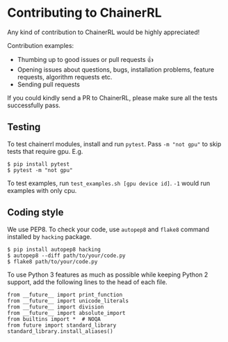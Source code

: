 # Contributing to ChainerRL

Any kind of contribution to ChainerRL would be highly appreciated!

Contribution examples:
- Thumbing up to good issues or pull requests :+1:
- Opening issues about questions, bugs, installation problems, feature requests, algorithm requests etc.
- Sending pull requests

If you could kindly send a PR to ChainerRL, please make sure all the tests successfully pass.

## Testing

To test chainerrl modules, install and run `pytest`. Pass `-m "not gpu"` to skip tests that require gpu. E.g.
```
$ pip install pytest
$ pytest -m "not gpu"
```


To test examples, run `test_examples.sh [gpu device id]`. `-1` would run examples with only cpu.

## Coding style

We use PEP8. To check your code, use `autopep8` and `flake8` command installed by `hacking` package.
```
$ pip install autopep8 hacking
$ autopep8 --diff path/to/your/code.py
$ flake8 path/to/your/code.py
```


To use Python 3 features as much as possible while keeping Python 2 support, add the following lines to the head of each file.
```
from __future__ import print_function
from __future__ import unicode_literals
from __future__ import division
from __future__ import absolute_import
from builtins import *  # NOQA
from future import standard_library
standard_library.install_aliases()
```
